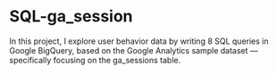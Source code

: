 # SQL-ga_session
In this project, I explore user behavior data by writing 8 SQL queries in Google BigQuery, based on the Google Analytics  sample dataset — specifically focusing on the ga_sessions table.
